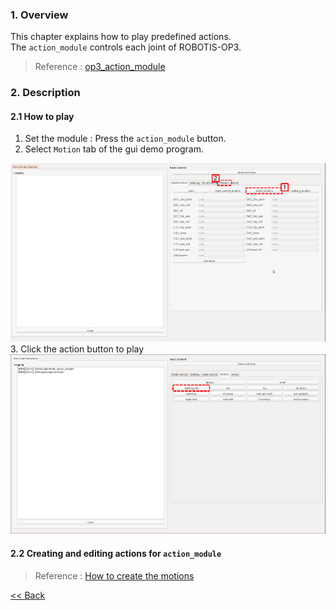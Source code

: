 ### 1. Overview   
This chapter explains how to play predefined actions.  
The `action_module` controls each joint of ROBOTIS-OP3.  

> Reference : [op3_action_module]

### 2. Description
#### 2.1 How to play
 1. Set the module : Press the `action_module` button.  
 2. Select `Motion` tab of the gui demo program.
  <img src="https://github.com/ROBOTIS-GIT/ROBOTIS-Documents/blob/master/wiki-images/ROBOTIS-OP3/op3_gui_action_01.png?raw=true" align="bottom"/>  
 3. Click the action button to play  
  <img src="https://github.com/ROBOTIS-GIT/ROBOTIS-Documents/blob/master/wiki-images/ROBOTIS-OP3/op3_gui_action_02.png?raw=true" align="bottom"/>  

#### 2.2 Creating and editing actions for `action_module`  
  > Reference : [How to create the motions]

[&lt;&lt; Back](OP3-User's-Guide.md)

[op3_action_module]:https://github.com/ROBOTIS-GIT/ROBOTIS-Documents/wiki/op3_action_module
[How to create the motions]:https://github.com/ROBOTIS-GIT/ROBOTIS-Documents/wiki/op3_action_editor
